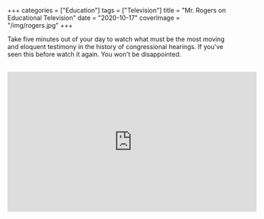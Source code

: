 +++
categories = ["Education"]
tags = ["Television"]
title = "Mr. Rogers on Educational Television"
date = "2020-10-17"
coverImage = "/img/rogers.jpg"
+++

Take five minutes out of your day to watch what must be the most moving and eloquent testimony in the history of congressional hearings. If you've seen this before watch it again. You won't be disappointed.

<!--more-->

<br>

<iframe width="560" height="315" src="https://www.youtube.com/embed/fKy7ljRr0AA" frameborder="0" allow="accelerometer; autoplay; clipboard-write; encrypted-media; gyroscope; picture-in-picture" allowfullscreen></iframe>
